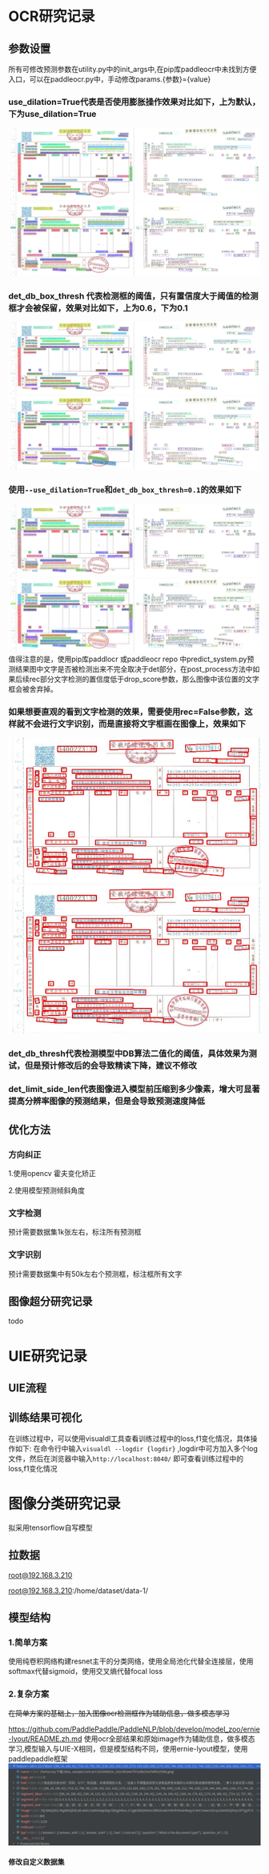 # OCR研究记录
## 参数设置
所有可修改预测参数在utility.py中的init_args中,在pip库paddleocr中未找到方便入口，可以在paddleocr.py中，手动修改params.{参数}={value}

### use_dilation=True代表是否使用膨胀操作效果对比如下，上为默认，下为use_dilation=True
![default.png](default.png)
![--use_dilation=True_0.6.png](--use_dilation%3DTrue_0.6.png)
### det_db_box_thresh 代表检测框的阈值，只有置信度大于阈值的检测框才会被保留，效果对比如下，上为0.6，下为0.1

![default.png](default.png)
![det_db_box_thresh_0.1.png](det_db_box_thresh_0.1.png)
### 使用`--use_dilation=True`和`det_db_box_thresh=0.1`的效果如下
![--use_dilation=True_0.6.png](--use_dilation%3DTrue_0.6.png)
![--use_dilation=True_0.1.png](--use_dilation%3DTrue_0.1.png)
值得注意的是，使用pip库paddlocr 或paddleocr repo 中predict_system.py预测结果图中文字是否被检测出来不完全取决于det部分，在post_process方法中如果后续rec部分文字检测的置信度低于drop_score参数，那么图像中该位置的文字框会被舍弃掉。

### 如果想要直观的看到文字检测的效果，需要使用rec=False参数，这样就不会进行文字识别，而是直接将文字框画在图像上，效果如下
![det_db_box_thresh:0.1_result.jpg](det_db_box_thresh%3A0.1_result.jpg)
![det_db_box_thresh:0.6_result.jpg](det_db_box_thresh%3A0.6_result.jpg)
### det_db_thresh代表检测模型中DB算法二值化的阈值，具体效果为测试，但是预计修改后的会导致精读下降，建议不修改

### det_limit_side_len代表图像进入模型前压缩到多少像素，增大可显著提高分辨率图像的预测结果，但是会导致预测速度降低
## 优化方法
### 方向纠正
1.使用opencv 霍夫变化矫正

2.使用模型预测倾斜角度
### 文字检测
预计需要数据集1k张左右，标注所有预测框
### 文字识别
预计需要数据集中有50k左右个预测框，标注框所有文字
## 图像超分研究记录
 todo
# UIE研究记录

## UIE流程

## 训练结果可视化
在训练过程中，可以使用visualdl工具查看训练过程中的loss,f1变化情况，具体操作如下:
在命令行中输入`visualdl --logdir {logdir}` ,logdir中可方加入多个log文件，然后在浏览器中输入`http://localhost:8040/` 即可查看训练过程中的loss,f1变化情况

# 图像分类研究记录
拟采用tensorflow自写模型 

## 拉数据
root@192.168.3.210

root@192.168.3.210:/home/dataset/data-1/
## 模型结构
### 1.简单方案
使用纯卷积网络构建resnet主干的分类网络，使用全局池化代替全连接层，使用softmax代替sigmoid，使用交叉熵代替focal loss
### 2.复杂方案
~~在简单方案的基础上，加入图像ocr检测框作为辅助信息，做多模态学习~~

https://github.com/PaddlePaddle/PaddleNLP/blob/develop/model_zoo/ernie-lyout/README.zh.md
使用ocr全部结果和原始image作为辅助信息，做多模态学习,模型输入与UIE-X相同，但是模型结构不同，使用ernie-lyout模型，使用paddlepaddle框架
![2023-07-13 13-34-37屏幕截图.png](2023-07-13%2013-34-37%E5%B1%8F%E5%B9%95%E6%88%AA%E5%9B%BE.png)

#### 修改自定义数据集




